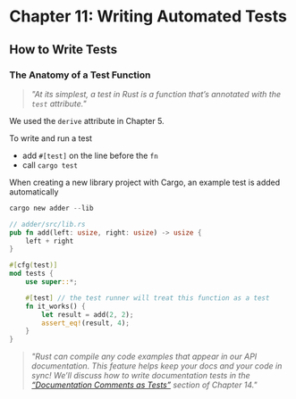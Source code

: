 # Chapter 11: Writing Automated Tests

## How to Write Tests

### The Anatomy of a Test Function

> _"At its simplest, a test in Rust is a function that’s annotated with the `test` attribute."_

We used the `derive` attribute in Chapter 5.

To write and run a test
- add `#[test]` on the line before the `fn`
- call `cargo test`

When creating a new library project with Cargo, an example test is added automatically

```rust
cargo new adder --lib
```

```rust
// adder/src/lib.rs
pub fn add(left: usize, right: usize) -> usize {
    left + right
}

#[cfg(test)]
mod tests {
    use super::*;

    #[test] // the test runner will treat this function as a test
    fn it_works() {
        let result = add(2, 2);
        assert_eq!(result, 4);
    }
}
```

> _"Rust can compile any code examples that appear in our API documentation. This feature helps keep your docs and your code in sync! We’ll discuss how to write documentation tests in the [“Documentation Comments as Tests”](https://rust-book.cs.brown.edu/ch14-02-publishing-to-crates-io.html#documentation-comments-as-tests) section of Chapter 14."_

